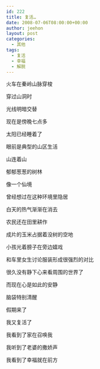 ```yaml
---
id: 222
title: 复活…
date: 2008-07-06T08:00:00+00:00
author: jeehon
layout: post
categories:
  - 其他
tags:
  - 复活
  - 幸福
  - 解脱
---
```

火车在秦岭山脉穿梭
  
穿过山洞时
  
光线明暗交替
  
现在是傍晚七点多
  
太阳已经睡着了
  
眼前是典型的山区生活
  
山连着山
  
郁郁葱葱的树林
  
像一个仙境
  
曾经想过在这种环境里隐居

白天的热气渐渐在消去
  
农民还在田里耕作
  
成片的玉米占据着没树的空地
  
小孩光着膀子在旁边嬉戏
  
和车里女生讨论服装形成很强烈的对比
  
很久没有静下心来看周围的世界了
  
而现在心是如此的安静
  
脑袋特别清醒

假期来了
  
我又复活了
  
我看到了家在召唤我
  
我听到了老婆的撒娇声
  
我看到了幸福就在前方